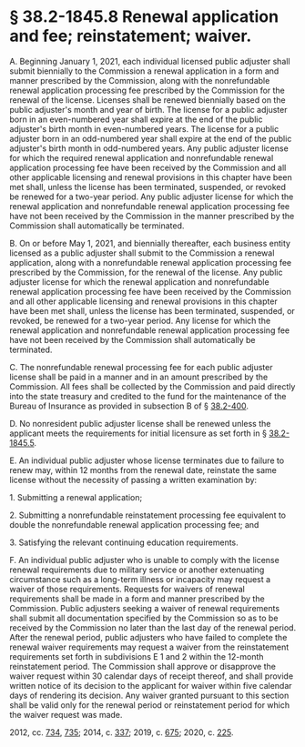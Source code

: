 # § 38.2-1845.8 Renewal application and fee; reinstatement; waiver.

<p>A. Beginning January 1, 2021, each individual licensed public adjuster shall submit biennially to the Commission a renewal application in a form and manner prescribed by the Commission, along with the nonrefundable renewal application processing fee prescribed by the Commission for the renewal of the license. Licenses shall be renewed biennially based on the public adjuster's month and year of birth. The license for a public adjuster born in an even-numbered year shall expire at the end of the public adjuster's birth month in even-numbered years. The license for a public adjuster born in an odd-numbered year shall expire at the end of the public adjuster's birth month in odd-numbered years. Any public adjuster license for which the required renewal application and nonrefundable renewal application processing fee have been received by the Commission and all other applicable licensing and renewal provisions in this chapter have been met shall, unless the license has been terminated, suspended, or revoked be renewed for a two-year period. Any public adjuster license for which the renewal application and nonrefundable renewal application processing fee have not been received by the Commission in the manner prescribed by the Commission shall automatically be terminated.</p><p>B. On or before May 1, 2021, and biennially thereafter, each business entity licensed as a public adjuster shall submit to the Commission a renewal application, along with a nonrefundable renewal application processing fee prescribed by the Commission, for the renewal of the license. Any public adjuster license for which the renewal application and nonrefundable renewal application processing fee have been received by the Commission and all other applicable licensing and renewal provisions in this chapter have been met shall, unless the license has been terminated, suspended, or revoked, be renewed for a two-year period. Any license for which the renewal application and nonrefundable renewal application processing fee have not been received by the Commission shall automatically be terminated.</p><p>C. The nonrefundable renewal processing fee for each public adjuster license shall be paid in a manner and in an amount prescribed by the Commission. All fees shall be collected by the Commission and paid directly into the state treasury and credited to the fund for the maintenance of the Bureau of Insurance as provided in subsection B of § <a href='/vacode/38.2-400/'>38.2-400</a>.</p><p>D. No nonresident public adjuster license shall be renewed unless the applicant meets the requirements for initial licensure as set forth in § <a href='/vacode/38.2-1845.5/'>38.2-1845.5</a>.</p><p>E. An individual public adjuster whose license terminates due to failure to renew may, within 12 months from the renewal date, reinstate the same license without the necessity of passing a written examination by:</p><p>1. Submitting a renewal application;</p><p>2. Submitting a nonrefundable reinstatement processing fee equivalent to double the nonrefundable renewal application processing fee; and</p><p>3. Satisfying the relevant continuing education requirements.</p><p>F. An individual public adjuster who is unable to comply with the license renewal requirements due to military service or another extenuating circumstance such as a long-term illness or incapacity may request a waiver of those requirements. Requests for waivers of renewal requirements shall be made in a form and manner prescribed by the Commission. Public adjusters seeking a waiver of renewal requirements shall submit all documentation specified by the Commission so as to be received by the Commission no later than the last day of the renewal period. After the renewal period, public adjusters who have failed to complete the renewal waiver requirements may request a waiver from the reinstatement requirements set forth in subdivisions E 1 and 2 within the 12-month reinstatement period. The Commission shall approve or disapprove the waiver request within 30 calendar days of receipt thereof, and shall provide written notice of its decision to the applicant for waiver within five calendar days of rendering its decision. Any waiver granted pursuant to this section shall be valid only for the renewal period or reinstatement period for which the waiver request was made.</p><p>2012, cc. <a href='http://lis.virginia.gov/cgi-bin/legp604.exe?121+ful+CHAP0734'>734</a>, <a href='http://lis.virginia.gov/cgi-bin/legp604.exe?121+ful+CHAP0735'>735</a>; 2014, c. <a href='http://lis.virginia.gov/cgi-bin/legp604.exe?141+ful+CHAP0337'>337</a>; 2019, c. <a href='http://lis.virginia.gov/cgi-bin/legp604.exe?191+ful+CHAP0675'>675</a>; 2020, c. <a href='http://lis.virginia.gov/cgi-bin/legp604.exe?201+ful+CHAP0225'>225</a>.</p>